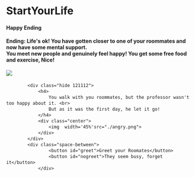 # StartYourLife

<div class="hide 12111233 ending-good">
                <h4>Happy Ending</h4>
                <h4>
                    Ending: Life's ok! You have gotten closer to one of your roommates and now have some mental support.<br>
                    You meet new people and genuinely feel happy! You get some free food and exercise, Nice!
                </h4>
                <div class="center">
                    <img  width='45%'src="https://th.bing.com/th/id/R.12fbc828bc065747892aff52b4c80c9b?rik=MaKzSDIHMx9ygQ&riu=http%3a%2f%2fwww.clipartbest.com%2fcliparts%2f4c9%2f6Eo%2f4c96Eozpi.jpg&ehk=sjTa0eF4k7vs%2fXceGtbwvmjTuv58Vu4ohagHYu6E4jE%3d&risl=&pid=ImgRaw&r=0">
                </div>
            </div>

            <div class="hide 121112">
                <h4>
                    You walk with you roommates, but the professor wasn't too happy about it. <br> 
                    But as it was the first day, he let it go!
                </h4>
                <div class="center">
                    <img  width='45%'src="./angry.png">
                </div>
            </div>
            <div class="space-between">
                    <button id="greet">Greet your Roomates</button>
                    <button id="nogreet">They seem busy, forget it</button>
                </div>